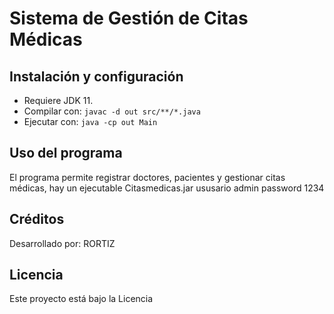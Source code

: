 # Sistema de Gestión de Citas Médicas

## Instalación y configuración
- Requiere JDK 11.
- Compilar con: `javac -d out src/**/*.java`
- Ejecutar con: `java -cp out Main`

## Uso del programa
El programa permite registrar doctores, pacientes y gestionar citas médicas, hay un ejecutable Citasmedicas.jar ususario admin password 1234

## Créditos
Desarrollado por: RORTIZ

## Licencia
Este proyecto está bajo la Licencia
